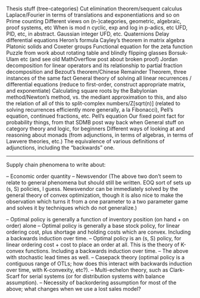 Thesis stuff (tree-categories)
Cut elimination theorem/sequent calculus
Laplace/Fourier in terms of translations and exponentiations and so on
Prime counting
Different views on (n-)categories, geometric, algebraic, proof systems, etc
When is mod n cyclic, exp and log in p-adics, etc
UFD, PID, etc, in abstract.
Gaussian integer UFD, etc.
Quaternions
Delay differential equations
Heron’s formula
Cayley’s theorem in matrix algebra
Platonic solids and Coxeter groups
Functional equation for the zeta function
Puzzle from work about rotating table and blindly flipping glasses
Borsuk-Ulam etc (and see old MathOverflow post about broken proof)
Jordan decomposition for linear operators and its relationship to partial fraction decomposition and Bezout’s theorem/Chinese Remainder Theorem, three instances of the same fact
General theory of solving all linear recurrences / differential equations (reduce to first-order, construct appropriate matrix, and exponentiate)
Calculating square roots by the Babylonian method/Newton’s method, vs. the mediant approximation to this, and also the relation of all of this to split-complex numbers/Z[sqrt(n)] \(related to solving recurrences efficiently more generally, a la Fibonacci\), Pell’s equation, continued fractions, etc.
Pell’s equation
Our fixed point fact for probability things, from that SDMB post way back when
General stuff on category theory and logic, for beginners
Different ways of looking at and reasoning about monads (from adjunctions, in terms of algebras, in terms of Lawvere theories, etc.)
The equivalence of various definitions of adjunctions, including the “backwards” one.

***
Supply chain phenomena to write about:

– Economic order quantity
– Newsvendor
(The above two don’t seem to relate to general phenomena but should still be written. EOQ sort of sets up (s, S) policies, I guess. Newsvendor can be immediately solved by the general theory of convex optimization, though it is also nice to make the observation which turns it from a one parameter to a two parameter game and solves it by techniques which do not generalize.)

– Optimal policy is generally a function of inventory position (on hand + on order) alone
– Optimal policy is generally a base stock policy, for linear ordering cost, plus shortage and holding costs which are convex. Including a backwards induction over time.
– Optimal policy is an (s, S) policy, for linear ordering cost + cost to place an order at all. This is the theory of K-convex functions. Including a backwards induction over time.
– The above with stochastic lead times as well.
– Casepack theory (optimal policy is a contiguous range of OTLs; how does this interact with backwards induction over time, with K-convexity, etc?).
– Multi-echelon theory, such as Clark-Scarf for serial systems (or for distribution systems with balance assumption).
– Necessity of backordering assumption for most of the above; what changes when we use a lost sales model?